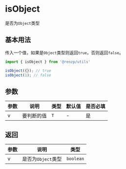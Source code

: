# isObject

是否为`Object`类型

## 基本用法

传入一个值，如果是`Object`类型则返回`true`，否则返回`false`。

```ts
import { isObject } from '@renzp/utils'

isObject({}); // true
isObject(1); // false
```

## 参数

| 参数 | 说明       | 类型 | 默认值 | 是否必填 |
| ---- | ---------- | ---- | ------ | -------- |
| v    | 要判断的值 | `T`  | -      | 是       |

## 返回

| 参数 | 说明               | 类型      |
| ---- | ------------------ | --------- |
| v    | 是否为`Object`类型 | `boolean` |
